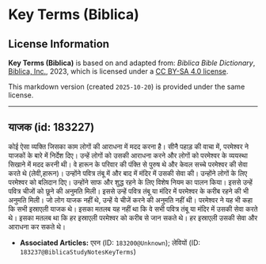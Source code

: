 # Key Terms (Biblica)

## License Information

**Key Terms (Biblica)** is based on and adapted from: _Biblica Bible Dictionary_, [Biblica, Inc.](https://www.biblica.com/), 2023, which is licensed under a [CC BY-SA 4.0 license](https://creativecommons.org/licenses/by-sa/4.0/legalcode.en).

This markdown version (created `2025-10-20`) is provided under the same license.



--------------------------------

## याजक (id: 183227)

कोई ऐसा व्यक्ति जिसका काम लोगों की आराधना में मदद करना है। सीनै पहाड़ की वाचा में, परमेश्वर ने याजकों के बारे में निर्देश दिए। उन्हें लोगों को उसकी आराधना करने और लोगों को परमेश्वर के व्ययस्था सिखाने में मदद करनी थी। वे हारून के परिवार की पंक्ति से पुरुष थे और केवल सच्चे परमेश्वर की सेवा करते थे (लेवी,हारून)। उन्होंने पवित्र तंबू में और बाद में मंदिर में उसकी सेवा की। उन्होंने लोगों के लिए परमेश्वर को बलिदान दिए। उन्होंने साफ और शुद्ध रहने के लिए विशेष नियम का पालन किया। इससे उन्हें पवित्र चीजों को छूने की अनुमति मिली। इससे उन्हें पवित्र तंबू या मंदिर में परमेश्वर के करीब रहने की भी अनुमति मिली। जो लोग याजक नहीं थे, उन्हें ये चीजें करने की अनुमति नहीं थी। परमेश्वर ने यह भी कहा कि सभी इस्राएली याजक थे। इसका मतलब यह नहीं था कि वे सभी पवित्र तंबू या मंदिर में उसकी सेवा करते थे। इसका मतलब था कि हर इस्राएली परमेश्वर को करीब से जान सकते थे। हर इस्राएली उसकी सेवा और आराधना कर सकते थे।

* **Associated Articles:** एरन (ID: `183200@Unknown`); लेवियों (ID: `183237@BiblicaStudyNotesKeyTerms`)

